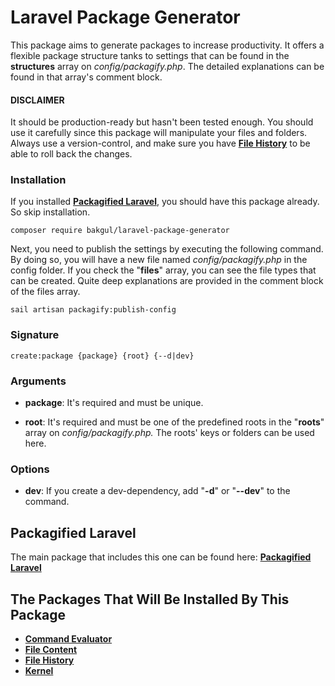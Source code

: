 # Laravel Package Generator

This package aims to generate packages to increase productivity. It offers a flexible package structure tanks to settings that can be found in the **structures** array on *config/packagify.php*. The detailed explanations can be found in that array's comment block.

#### DISCLAIMER

It should be production-ready but hasn't been tested enough. You should use it carefully since this package will manipulate your files and folders. Always use a version-control, and make sure you have [**File History**](https://github.com/bulentAkgul/file-history) to be able to roll back the changes.

### Installation

If you installed [**Packagified Laravel**](https://github.com/bulentAkgul/packagified-laravel), you should have this package already. So skip installation.
```
composer require bakgul/laravel-package-generator
```

Next, you need to publish the settings by executing the following command. By doing so, you will have a new file named *config/packagify.php* in the config folder. If you check the "**files**" array, you can see the file types that can be created. Quite deep explanations are provided in the comment block of the files array.

```
sail artisan packagify:publish-config
```

### Signature
```
create:package {package} {root} {--d|dev}
```
### Arguments

-   **package**: It's required and must be unique.

-   **root**: It's required and must be one of the predefined roots in the "**roots**" array on *config/packagify.php.* The roots' keys or folders can be used here.

### Options

-   **dev**: If you create a dev-dependency, add "**-d**" or "**--dev**" to the command.

## Packagified Laravel

The main package that includes this one can be found here: [**Packagified Laravel**](https://github.com/bulentAkgul/packagified-laravel)

## The Packages That Will Be Installed By This Package

-   [**Command Evaluator**](https://github.com/bulentAkgul/command-evaluator)
-   [**File Content**](https://github.com/bulentAkgul/file-content)
-   [**File History**](https://github.com/bulentAkgul/file-history)
-   [**Kernel**](https://github.com/bulentAkgul/kernel)